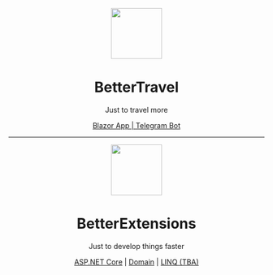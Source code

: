 <p align="center">
    <img width="100px" src="https://github.com/itkerry/better-travel/raw/master/icon.png" align="center" />
    <h1 align="center">BetterTravel</h1>
    <p align="center">Just to travel more</p>
    <p align="center">
        <a href="https://github.com/iTKerry/better-extensions-aspnet">Blazor App | Telegram Bot</a>
    </p>
</p>

---

<p align="center">
    <img width="100px" src="https://github.com/itkerry/better-extensions-aspnet/raw/master/icon.png" align="center" />
    <h1 align="center">BetterExtensions</h1>
    <p align="center">Just to develop things faster</p>
    <p align="center">
        <a href="https://github.com/iTKerry/better-extensions-aspnet">ASP.NET Core</a> |
        <a href="https://github.com/iTKerry/better-extensions-domain">Domain</a> |
        <a href="#">LINQ (TBA)</a>
    </p>
</p>
